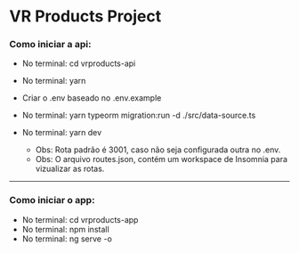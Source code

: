 # VR Products Project

### Como iniciar a api:

- No terminal: cd vrproducts-api
- No terminal: yarn
- Criar o .env baseado no .env.example
- No terminal: yarn typeorm migration:run -d ./src/data-source.ts
- No terminal: yarn dev

  - Obs: Rota padrão é 3001, caso não seja configurada outra no .env.
  - Obs: O arquivo routes.json, contém um workspace de Insomnia para vizualizar as rotas.

---

### Como iniciar o app:

- No terminal: cd vrproducts-app
- No terminal: npm install
- No terminal: ng serve -o
